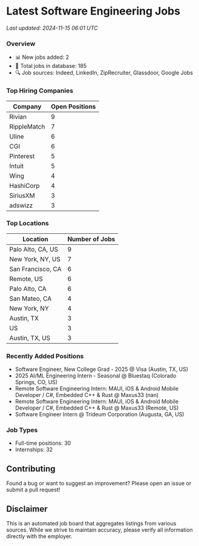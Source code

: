 # Latest Software Engineering Jobs
*Last updated: 2024-11-15 06:01 UTC*

### Overview
- 📊 New jobs added: 2
- 💼 Total jobs in database: 185
- 🔍 Job sources: Indeed, LinkedIn, ZipRecruiter, Glassdoor, Google Jobs

### Top Hiring Companies
| Company | Open Positions |
|---------|---------------|
| Rivian | 9 |
| RippleMatch | 7 |
| Uline | 6 |
| CGI | 6 |
| Pinterest | 5 |
| Intuit | 5 |
| Wing | 4 |
| HashiCorp | 4 |
| SiriusXM | 3 |
| adswizz | 3 |

### Top Locations
| Location | Number of Jobs |
|----------|---------------|
| Palo Alto, CA, US | 9 |
| New York, NY, US | 7 |
| San Francisco, CA | 6 |
| Remote, US | 6 |
| Palo Alto, CA | 6 |
| San Mateo, CA | 4 |
| New York, NY | 4 |
| Austin, TX | 3 |
| US | 3 |
| Austin, TX, US | 3 |

### Recently Added Positions
- Software Engineer, New College Grad - 2025 @ Visa (Austin, TX, US)
- 2025 AI/ML Engineering Intern - Seasonal @ Bluestaq (Colorado Springs, CO, US)
- Remote Software Engineering Intern: MAUI, iOS & Android Mobile Developer / C#, Embedded C++ & Rust @ Maxus33 (nan)
- Remote Software Engineering Intern: MAUI, iOS & Android Mobile Developer / C#, Embedded C++ & Rust @ Maxus33 (Remote, US)
- Software Engineer Intern @ Trideum Corporation (Augusta, GA, US)

### Job Types
- Full-time positions: 30
- Internships: 32

## Contributing
Found a bug or want to suggest an improvement? Please open an issue or submit a pull request!

## Disclaimer
This is an automated job board that aggregates listings from various sources. While we strive to maintain accuracy, 
please verify all information directly with the employer.
